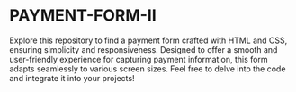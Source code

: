 # PAYMENT-FORM-II
Explore this repository to find a payment form crafted with HTML and CSS, ensuring simplicity and responsiveness. Designed to offer a smooth and user-friendly experience for capturing payment information, this form adapts seamlessly to various screen sizes. Feel free to delve into the code and integrate it into your projects!
